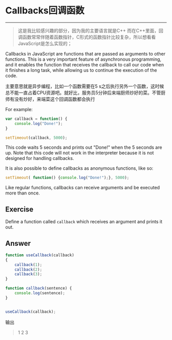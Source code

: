 # Callbacks回调函数

------

>
>
>这是我比较感兴趣的部分，因为我的主要语言就是C++ 而在C++里面，回调函数常常伴随着函数指针，C形式的函数指针比较复杂，所以想看看JavaScript是怎么实现的；

Callbacks in JavaScript are functions that are passed as arguments to other functions. This is a very important feature of  asynchronous programming, and it enables the function that receives the  callback to call our code when it finishes a long task, while allowing  us to continue the execution of the code.

主要意思就是异步编程，比如一个函数需要在5 s之后执行另外一个函数，这时候总不能一直占着CPU资源吧。就好比，服务员5分钟后来端厨师炒好的菜。不管厨师有没有炒好，来端菜这个回调函数都会执行



For example:

```javascript
var callback = function() {
    console.log("Done!");
}

setTimeout(callback, 5000);
```

This code waits 5 seconds and prints out "Done!" when the 5 seconds  are up. Note that this code will not work in the interpreter because it  is not designed for handling callbacks.

It is also possible to define callbacks as anonymous functions, like so:

```javascript
setTimeout( function() {console.log("Done!");}, 5000);
```

Like regular functions, callbacks can receive arguments and be executed more than once. 

## Exercise

Define a function called `callback` which receives an argument and prints it out.

## Answer

```javascript
function useCallback(callback)
{
    callback(1);
    callback(2);
    callback(3);
}

function callback(sentence) {
    console.log(sentence);
}


useCallback(callback);
```

输出

>1
>2
>3